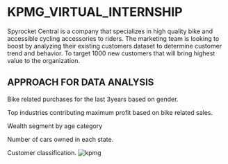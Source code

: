# KPMG_VIRTUAL_INTERNSHIP

Spyrocket Central is a company that specializes in high quality bike and accessible cycling accessories to riders.
The marketing team is looking to boost by analyzing their existing customers dataset to determine customer trend and behavior.
To target 1000 new customers that will bring highest value to the organization.

## APPROACH FOR DATA ANALYSIS

Bike related purchases for the last 3years based on gender.

Top industries contributing maximum profit based on bike related sales.

Wealth segment by age category

Number of cars owned in each state.

Customer classification.
![kpmg](https://user-images.githubusercontent.com/100838547/216975400-6c9e228f-ce45-4bfc-b035-0a94e46da07c.png)
